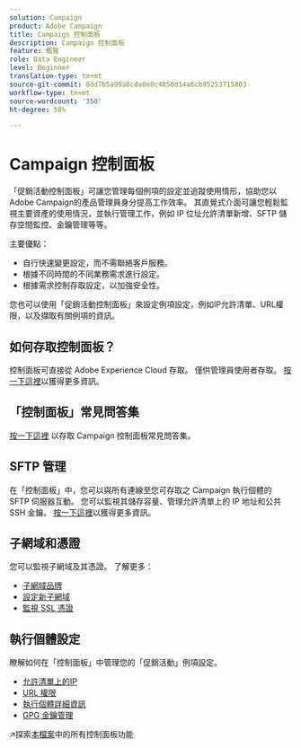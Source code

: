```yaml
---
solution: Campaign
product: Adobe Campaign
title: Campaign 控制面板
description: Campaign 控制面板
feature: 概覽
role: Data Engineer
level: Beginner
translation-type: tm+mt
source-git-commit: 8dd7b5a99a0cda0e0c4850d14a6cb95253715803
workflow-type: tm+mt
source-wordcount: '358'
ht-degree: 58%

---
```


# Campaign 控制面板

「促銷活動控制面板」可讓您管理每個例項的設定並追蹤使用情形，協助您以Adobe Campaign的產品管理員身分提高工作效率。 其直覺式介面可讓您輕鬆監視主要資產的使用情況，並執行管理工作，例如 IP 位址允許清單新增、SFTP 儲存空間監控、金鑰管理等等。

主要優點：

* 自行快速變更設定，而不需聯絡客戶服務。
* 根據不同時間的不同業務需求進行設定。
* 根據需求控制存取設定，以加強安全性。

您也可以使用「促銷活動控制面板」來設定例項設定，例如IP允許清單、URL權限，以及擷取有關例項的資訊。

## 如何存取控制面板？

控制面板可直接從 Adobe Experience Cloud 存取。 僅供管理員使用者存取。 [按一下這裡](https://experienceleague.adobe.com/docs/control-panel/using/discover-control-panel/accessing-control-panel.html)以獲得更多資訊。

## 「控制面板」常見問答集

[按一下這裡](https://experienceleague.adobe.com/docs/control-panel/using/discover-control-panel/key-features.html) 以存取 Campaign 控制面板常見問答集。

## SFTP 管理

在「控制面板」中，您可以與所有連線至您可存取之 Campaign 執行個體的 SFTP 伺服器互動。 您可以監視其儲存容量、管理允許清單上的 IP 地址和公共 SSH 金鑰。 [按一下這裡](https://experienceleague.adobe.com/docs/control-panel/using/sftp-management/about-sftp-management.html?lang=zh-Hant#sftp-management)以獲得更多資訊。

## 子網域和憑證

您可以監視子網域及其憑證。 了解更多：
* [子網域品牌](https://experienceleague.adobe.com/docs/control-panel/using/subdomains-and-certificates/subdomains-branding.html)
* [設定新子網域](https://experienceleague.adobe.com/docs/control-panel/using/subdomains-and-certificates/setting-up-new-subdomain.html)
* [監視 SSL 憑證](https://experienceleague.adobe.com/docs/control-panel/using/subdomains-and-certificates/monitoring-ssl-certificates.html)

## 執行個體設定

瞭解如何在「控制面板」中管理您的「促銷活動」例項設定。
* [允許清單上的IP](https://experienceleague.adobe.com/docs/control-panel/using/instances-settings/ip-allow-listing-instance-access.html)
* [URL 權限](https://experienceleague.adobe.com/docs/control-panel/using/instances-settings/url-permissions.html)
* [執行個體詳細資訊](https://experienceleague.adobe.com/docs/control-panel/using/instances-settings/instance-details.html)
* [GPG 金鑰管理](https://experienceleague.adobe.com/docs/control-panel/using/instances-settings/gpg-keys-management.html)

:arrow_upper_right:探索[本檔案](https://experienceleague.adobe.com/docs/control-panel/using/control-panel-home.html?lang=zh-Hant)中的所有控制面板功能
